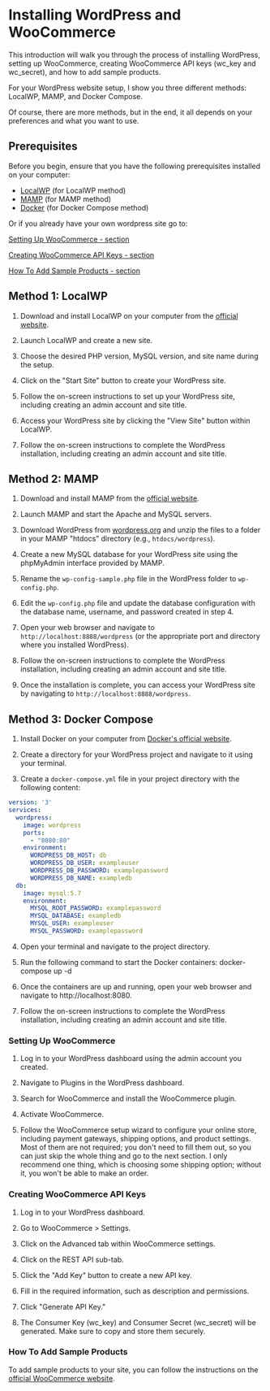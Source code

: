 # Installing WordPress and WooCommerce

This introduction will walk you through the process of installing WordPress, setting up WooCommerce, creating WooCommerce API keys (wc_key and wc_secret), and how to add sample products.

For your WordPress website setup, I show you three different methods: LocalWP, MAMP, and Docker Compose.

Of course, there are more methods, but in the end, it all depends on your preferences and what you want to use.

## Prerequisites

Before you begin, ensure that you have the following prerequisites installed on your computer:

- [LocalWP](https://localwp.com/) (for LocalWP method)
- [MAMP](https://www.mamp.info/) (for MAMP method)
- [Docker](https://www.docker.com/) (for Docker Compose method)

Or if you already have your own wordpress site go to:

[Setting Up WooCommerce - section](#setting-up-woocommerce)

[Creating WooCommerce API Keys - section](#creating-woocommerce-api-keys)

[How To Add Sample Products - section](#how-to-add-sample-products)


## Method 1: LocalWP

1. Download and install LocalWP on your computer from the [official website](https://localwp.com/).

2. Launch LocalWP and create a new site.
   
3. Choose the desired PHP version, MySQL version, and site name during the setup.

4. Click on the "Start Site" button to create your WordPress site.

5. Follow the on-screen instructions to set up your WordPress site, including creating an admin account and site title.

6. Access your WordPress site by clicking the "View Site" button within LocalWP.

7. Follow the on-screen instructions to complete the WordPress installation, including creating an admin account and site title.

## Method 2: MAMP

1. Download and install MAMP from the [official website](https://www.mamp.info/).

2. Launch MAMP and start the Apache and MySQL servers.

3. Download WordPress from [wordpress.org](https://wordpress.org/download/) and unzip the files to a folder in your MAMP "htdocs" directory (e.g., `htdocs/wordpress`).

4. Create a new MySQL database for your WordPress site using the phpMyAdmin interface provided by MAMP.

5. Rename the `wp-config-sample.php` file in the WordPress folder to `wp-config.php`.

6. Edit the `wp-config.php` file and update the database configuration with the database name, username, and password created in step 4.

7. Open your web browser and navigate to `http://localhost:8888/wordpress` (or the appropriate port and directory where you installed WordPress).

8. Follow the on-screen instructions to complete the WordPress installation, including creating an admin account and site title.

9. Once the installation is complete, you can access your WordPress site by navigating to `http://localhost:8888/wordpress`.

## Method 3: Docker Compose

1. Install Docker on your computer from [Docker's official website](https://www.docker.com/).

2. Create a directory for your WordPress project and navigate to it using your terminal.

3. Create a `docker-compose.yml` file in your project directory with the following content:

```yaml
version: '3'
services:
  wordpress:
    image: wordpress
    ports:
      - "8080:80"
    environment:
      WORDPRESS_DB_HOST: db
      WORDPRESS_DB_USER: exampleuser
      WORDPRESS_DB_PASSWORD: examplepassword
      WORDPRESS_DB_NAME: exampledb
  db:
    image: mysql:5.7
    environment:
      MYSQL_ROOT_PASSWORD: examplepassword
      MYSQL_DATABASE: exampledb
      MYSQL_USER: exampleuser
      MYSQL_PASSWORD: examplepassword
```
4. Open your terminal and navigate to the project directory.

5. Run the following command to start the Docker containers: docker-compose up -d

6. Once the containers are up and running, open your web browser and navigate to http://localhost:8080.

7. Follow the on-screen instructions to complete the WordPress installation, including creating an admin account and site title.


### Setting Up WooCommerce

1. Log in to your WordPress dashboard using the admin account you created.

2. Navigate to Plugins in the WordPress dashboard.

3. Search for WooCommerce and install the WooCommerce plugin.

4. Activate WooCommerce.

5. Follow the WooCommerce setup wizard to configure your online store, including payment gateways, shipping options, and product settings. Most of them are not required; you don't need to fill them out, so you can just skip the whole thing and go to the next section. I only recommend one thing, which is choosing some shipping option; without it, you won't be able to make an order.

### Creating WooCommerce API Keys

1. Log in to your WordPress dashboard.

2. Go to WooCommerce > Settings.

3. Click on the Advanced tab within WooCommerce settings.

4. Click on the REST API sub-tab.

5. Click the "Add Key" button to create a new API key.

6. Fill in the required information, such as description and permissions.

7. Click "Generate API Key."

8. The Consumer Key (wc_key) and Consumer Secret (wc_secret) will be generated. Make sure to copy and store them securely.

### How To Add Sample Products

To add sample products to your site, you can follow the instructions on the [official WooCommerce website](https://woocommerce.com/document/importing-woocommerce-sample-data/).
